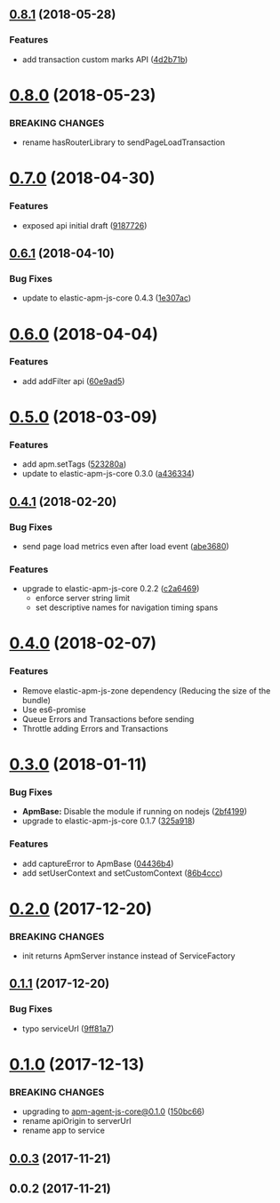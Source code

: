 <a name="0.8.1"></a>
## [0.8.1](https://github.com/elastic/apm-agent-js-base/compare/v0.8.0...v0.8.1) (2018-05-28)


### Features

* add transaction custom marks API ([4d2b71b](https://github.com/elastic/apm-agent-js-base/commit/4d2b71b))



<a name="0.8.0"></a>
# [0.8.0](https://github.com/elastic/apm-agent-js-base/compare/v0.7.0...v0.8.0) (2018-05-23)

### BREAKING CHANGES

* rename hasRouterLibrary to sendPageLoadTransaction


<a name="0.7.0"></a>
# [0.7.0](https://github.com/elastic/apm-agent-js-base/compare/v0.6.1...v0.7.0) (2018-04-30)


### Features

* exposed api initial draft ([9187726](https://github.com/elastic/apm-agent-js-base/commit/9187726))



<a name="0.6.1"></a>
## [0.6.1](https://github.com/elastic/apm-agent-js-base/compare/v0.6.0...v0.6.1) (2018-04-10)


### Bug Fixes

* update to elastic-apm-js-core 0.4.3 ([1e307ac](https://github.com/elastic/apm-agent-js-base/commit/1e307ac))



<a name="0.6.0"></a>
# [0.6.0](https://github.com/elastic/apm-agent-js-base/compare/v0.5.0...v0.6.0) (2018-04-04)


### Features

* add addFilter api ([60e9ad5](https://github.com/elastic/apm-agent-js-base/commit/60e9ad5))



<a name="0.5.0"></a>
# [0.5.0](https://github.com/elastic/apm-agent-js-base/compare/v0.4.1...v0.5.0) (2018-03-09)


### Features

* add apm.setTags ([523280a](https://github.com/elastic/apm-agent-js-base/commit/523280a))
* update to elastic-apm-js-core 0.3.0 ([a436334](https://github.com/elastic/apm-agent-js-base/commit/a436334))



<a name="0.4.1"></a>
## [0.4.1](https://github.com/elastic/apm-agent-js-base/compare/v0.4.0...v0.4.1) (2018-02-20)


### Bug Fixes

* send page load metrics even after load event ([abe3680](https://github.com/elastic/apm-agent-js-base/commit/abe3680))


### Features

* upgrade to elastic-apm-js-core 0.2.2 ([c2a6469](https://github.com/elastic/apm-agent-js-base/commit/c2a6469))
  * enforce server string limit
  * set descriptive names for navigation timing spans


<a name="0.4.0"></a>
# [0.4.0](https://github.com/elastic/apm-agent-js-base/compare/v0.3.0...v0.4.0) (2018-02-07)


### Features

* Remove elastic-apm-js-zone dependency (Reducing the size of the bundle)
* Use es6-promise
* Queue Errors and Transactions before sending
* Throttle adding Errors and Transactions



<a name="0.3.0"></a>
# [0.3.0](https://github.com/elastic/apm-agent-js-base/compare/v0.2.0...v0.3.0) (2018-01-11)


### Bug Fixes

* **ApmBase:** Disable the module if running on nodejs ([2bf4199](https://github.com/elastic/apm-agent-js-base/commit/2bf4199))
* upgrade to elastic-apm-js-core 0.1.7 ([325a918](https://github.com/elastic/apm-agent-js-base/commit/325a918))


### Features

* add captureError to ApmBase ([04436b4](https://github.com/elastic/apm-agent-js-base/commit/04436b4))
* add setUserContext and setCustomContext ([86b4ccc](https://github.com/elastic/apm-agent-js-base/commit/86b4ccc))



<a name="0.2.0"></a>
# [0.2.0](https://github.com/jahtalab/apm-agent-js-base/compare/v0.1.1...v0.2.0) (2017-12-20)


### BREAKING CHANGES

* init returns ApmServer instance instead of ServiceFactory


<a name="0.1.1"></a>
## [0.1.1](https://github.com/jahtalab/apm-agent-js-base/compare/v0.1.0...v0.1.1) (2017-12-20)


### Bug Fixes

* typo serviceUrl ([9ff81a7](https://github.com/jahtalab/apm-agent-js-base/commit/9ff81a7))



<a name="0.1.0"></a>
# [0.1.0](https://github.com/jahtalab/apm-agent-js-base/compare/v0.0.3...v0.1.0) (2017-12-13)


### BREAKING CHANGES

* upgrading to apm-agent-js-core@0.1.0 ([150bc66](https://github.com/jahtalab/apm-agent-js-base/commit/150bc66))
* rename apiOrigin to serverUrl
* rename app to service


<a name="0.0.3"></a>
## [0.0.3](https://github.com/jahtalab/apm-agent-js-base/compare/v0.0.2...v0.0.3) (2017-11-21)



<a name="0.0.2"></a>
## 0.0.2 (2017-11-21)



